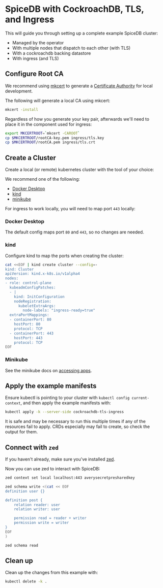 # SpiceDB with CockroachDB, TLS, and Ingress

This will guide you through setting up a complete example SpiceDB cluster:

- Managed by the operator
- With multiple nodes that dispatch to each other (with TLS)
- With a cockroachdb backing datastore
- With ingress (and TLS)

## Configure Root CA

We recommend using [mkcert] to generate a [Certificate Authority] for local development.

[mkcert]: https://github.com/FiloSottile/mkcert
[Certificate Authority]: https://en.wikipedia.org/wiki/Certificate_authority

The following will generate a local CA using mkcert:

```sh
mkcert -install
```

Regardless of how you generate your key pair, afterwards we'll need to place it in the component used for ingress:

```sh
export MKCERTROOT=`mkcert -CAROOT`
cp $MKCERTROOT/rootCA-key.pem ingress/tls.key
cp $MKCERTROOT/rootCA.pem ingress/tls.crt
```

## Create a Cluster

Create a local (or remote) kubernetes cluster with the tool of your choice:

We recommend one of the following:

- [Docker Desktop](https://www.docker.com/products/docker-desktop/)
- [kind](https://kind.sigs.k8s.io)
- [minikube](https://minikube.sigs.k8s.io)

For ingress to work locally, you will need to map port `443` locally:

### Docker Desktop

The default config maps port `80` and `443`, so no changes are needed.

### kind

Configure kind to map the ports when creating the cluster:

```sh
cat <<EOF | kind create cluster --config=-
kind: Cluster
apiVersion: kind.x-k8s.io/v1alpha4
nodes:
- role: control-plane
  kubeadmConfigPatches:
  - |
    kind: InitConfiguration
    nodeRegistration:
      kubeletExtraArgs:
        node-labels: "ingress-ready=true"
  extraPortMappings:
  - containerPort: 80
    hostPort: 80
    protocol: TCP
  - containerPort: 443
    hostPort: 443
    protocol: TCP
EOF
```

### Minikube

See the minikube docs on [accessing apps](https://minikube.sigs.k8s.io/docs/handbook/accessing/).

## Apply the example manifests

Ensure kubectl is pointing to your cluster with `kubectl config current-context`, and then apply the example manifests with:

```sh
kubectl apply -k --server-side cockroachdb-tls-ingress
```

It is safe and may be necessary to run this multiple times if any of the resources fail to apply.
CRDs especially may fail to create, so check the output for them.

## Connect with `zed`

If you haven't already, make sure you've installed [zed](https://github.com/authzed/zed#installation).

Now you can use zed to interact with SpiceDB:

```sh
zed context set local localhost:443 averysecretpresharedkey

zed schema write <(cat << EOF
definition user {}

definition post {
	relation reader: user
	relation writer: user

	permission read = reader + writer
	permission write = writer
}
EOF
)

zed schema read
```

## Clean up

Clean up the changes from this example with:

```sh
kubectl delete -k .
```
